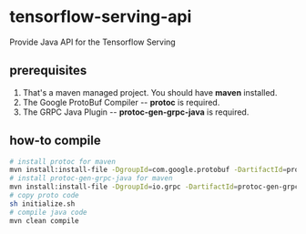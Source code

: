 # tensorflow-serving-api
Provide Java API for the Tensorflow Serving

## prerequisites
1. That's a maven managed project. You should have **maven** installed.
2. The Google ProtoBuf Compiler -- **protoc** is required.
3. The GRPC Java Plugin -- **protoc-gen-grpc-java** is required.

## how-to compile
```sh
# install protoc for maven
mvn install:install-file -DgroupId=com.google.protobuf -DartifactId=protoc -Dversion=${protoc.version} -Dpackaging=exe -Dfile=/path/to/file
# install protoc-gen-grpc-java for maven
mvn install:install-file -DgroupId=io.grpc -DartifactId=protoc-gen-grpc-java -Dversion=${grpc.version} -Dpackaging=exe -Dfile=/path/to/file
# copy proto code
sh initialize.sh
# compile java code
mvn clean compile
```
